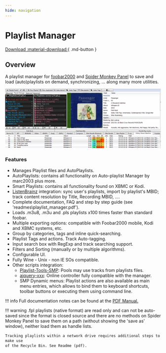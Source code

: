 ```yaml
---
hide: navigation
---
```


# Playlist Manager

[Download :material-download:](https://github.com/regorxxx/Playlist-Manager-SMP){ .md-button }

## Overview

A playlist manager for [foobar2000](https://www.foobar2000.org/) and 
[Spider Monkey Panel](https://theqwertiest.github.io/foo_spider_monkey_panel/)
to save and load (auto)playlists on demand, synchronizing, ... along many more utilities.

![Playlist Manager UI](../images/pm.gif)

### Features
- Manages Playlist files and AutoPlaylists.
- AutoPlaylists: contains all functionality on Auto-playlist Manager by marc2003 plus more.
- Smart Playlists: contains all functionality found on XBMC or Kodi.
- [ListenBrainz](https://listenbrainz.org/) integration: sync user's playlists, import by 
playlist's MBID; track content resolution by Title, Recording MBID, ....
- Complete documentation, FAQ and step by step guide (see 'readmes\playlist_manager.pdf').
- Loads .m3u8, .m3u and .pls playlists x100 times faster than standard foobar.
- Multiple exporting options: compatible with Foobar2000 mobile, Kodi and XBMC systems, etc.
- Group by categories, tags and inline quick-searching.
- Playlist Tags and actions. Track Auto-tagging.
- Input search box with RegExp and track searching support.
- Filters and Sorting (manually or by multiple algorithms).
- Configurable UI.
- Fully Wine - Unix - non IE SOs compatible.
- Other scripts integration:
	- [Playlist-Tools-SMP](../../scripts/playlist-tools-smp): Pools may use tracks from playlists files.
    - [ajquery-xxx](../../others/ajquery-xxx): Online controller fully compatible with the manager.
    - SMP Dynamic menus: Playlist actions are also available as main menu
	entries, which allows to bind them to keyboard shortcuts, toolbar buttons
	or executing them using command line.

!!! info
	Full documentation notes can be found at the <a href="https://github.com/regorxxx/Playlist-Manager-SMP/raw/main/readmes/playlist_manager.pdf" target="_blank" class="image fit" type="application/pdf">PDF Manual.</a>
	
!!! warning
	.fpl playlists (native format) are read only and can not be auto-saved since
	the format is closed source and there are no methods on Spider Monkey Panel
	to save them on a path (without showing the 'save as' window), neither load
	them as handle lists.

	Tracking playlists within a network drive requires additional steps to make use
	of the Recycle Bin. See Readme (pdf).